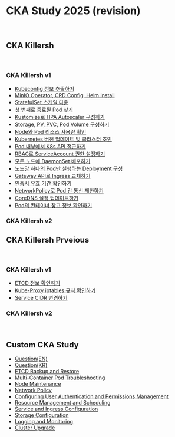 # CKA Study 2025 (revision)

<br/>

## CKA Killersh

<br/>

### CKA Killersh v1
- [Kubeconfig 정보 추출하기](./killersh/kr/q1/README.md)
- [MinIO Operator, CRD Config, Helm Install](./killersh/kr/q2/README.md)
- [StatefulSet 스케일 다운](./killersh/kr/q3/README.md)
- [첫 번째로 종료될 Pod 찾기](./killersh/kr/q4/README.md)
- [Kustomize로 HPA Autoscaler 구성하기](./killersh/kr/q5/README.md)
- [Storage, PV, PVC, Pod Volume 구성하기](./killersh/kr/q6/README.md)
- [Node와 Pod 리소스 사용량 확인](./killersh/kr/q7/README.md)
- [Kubernetes 버전 업데이트 및 클러스터 조인](./killersh/kr/q8/README.md)
- [Pod 내부에서 K8s API 접근하기](./killersh/kr/q9/README.md)
- [RBAC로 ServiceAccount 권한 설정하기](./killersh/kr/q10/README.md)
- [모든 노드에 DaemonSet 배포하기](./killersh/kr/q11/README.md)
- [노드당 하나의 Pod만 실행하는 Deployment 구성](./killersh/kr/q12/README.md)
- [Gateway API로 Ingress 교체하기](./killersh/kr/q13/README.md)
- [인증서 유효 기간 확인하기](./killersh/kr/q14/README.md)
- [NetworkPolicy로 Pod 간 통신 제한하기](./killersh/kr/q15/README.md)
- [CoreDNS 설정 업데이트하기](./killersh/kr/q16/README.md)
- [Pod의 컨테이너 찾고 정보 확인하기](./killersh/kr/q17/README.md)

### CKA Killersh v2

## CKA Killersh Prveious

<br/>

### CKA Killersh v1
- [ETCD 정보 확인하기](./killersh/pr1/README.md)
- [Kube-Proxy iptables 규칙 확인하기](./killersh/pr2/README.md)
- [Service CIDR 변경하기](./killersh/pr3/README.md)

### CKA Killersh v2

<br/>


## Custom CKA Study
- [Question(EN)](./custom-cka-study/en/README.md)
- [Question(KR)](./custom-cka-study/kr/README.md)
- [ETCD Backup and Restore](./custom-cka-study/kr/q1/README.md)
- [Multi-Container Pod Troubleshooting](./custom-cka-study/kr/q2/README.md)
- [Node Maintenance](./custom-cka-study/kr/q3/README.md)
- [Network Policy](./custom-cka-study/kr/q4/README.md)
- [Configuring User Authentication and Permissions Management](./custom-cka-study/kr/q5/README.md)
- [Resource Management and Scheduling](./custom-cka-study/kr/q6/README.md)
- [Service and Ingress Configuration](./custom-cka-study/kr/q7/README.md)
- [Storage Configuration](./custom-cka-study/kr/q8/README.md)
- [Logging and Monitoring](./custom-cka-study/kr/q9/README.md)
- [Cluster Upgrade](./custom-cka-study/kr/q10/README.md)

<br/>
